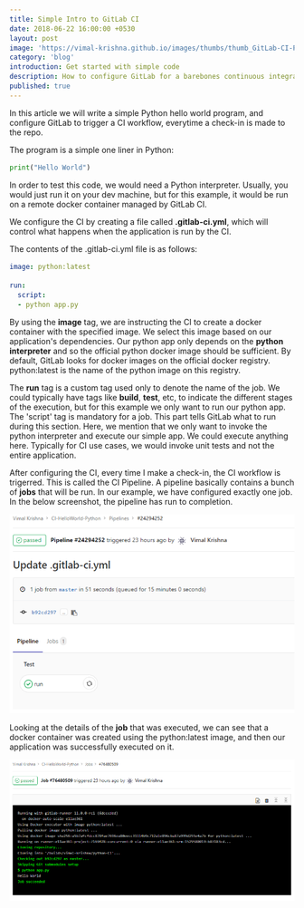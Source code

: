 ```yaml
---
title: Simple Intro to GitLab CI
date: 2018-06-22 16:00:00 +0530
layout: post
image: 'https://vimal-krishna.github.io/images/thumbs/thumb_GitLab-CI-Python-2018-06-22-16_15_47.png'
category: 'blog'
introduction: Get started with simple code
description: How to configure GitLab for a barebones continuous integration setup.
published: true
---
```


In this article we will write a simple Python hello world program, and configure GitLab to trigger a CI workflow, everytime a check-in is made to the repo.

The program is a simple one liner in Python:
```python
print("Hello World")
```

In order to test this code, we would need a Python interpreter. Usually, you would just run it on your dev machine, but for this example, it would be run on a remote docker container managed by GitLab CI.

We configure the CI by creating a file called **.gitlab-ci.yml**, which will control what happens when the application is run by the CI.

The contents of the .gitlab-ci.yml file is as follows:
```yml
image: python:latest

run:
  script:
  - python app.py
```

By using the **image** tag, we are instructing the CI to create a docker container with the specified image. We select this image based on our application's dependencies. Our python app only depends on the **python interpreter** and so the official python docker image should be sufficient.
By default, GitLab looks for docker images on the official docker registry. python:latest is the name of the python image on this registry.

The **run** tag is a custom tag used only to denote the name of the job. We could typically have tags like **build**, **test**, etc, to indicate the different stages of the execution, but for this example we only want to run our python app. 
The 'script' tag is mandatory for a job. This part tells GitLab what to run during this section. Here, we mention that we only want to invoke the python interpreter and execute our simple app. We could execute anything here. Typically for CI use cases, we would invoke unit tests and not the entire application.

After configuring the CI, every time I make a check-in, the CI workflow is trigerred. This is called the CI Pipeline. A pipeline basically contains a bunch of **jobs** that will be run. In our example, we have configured exactly one job. In the below screenshot, the pipeline has run to completion.

![](/images/GitLab-CI-Python-Pipeline-2018-06-22-16_15_47.png)

Looking at the details of the **job** that was executed, we can see that a docker container was created using the python:latest image, and then our application was successfully executed on it.

![](/images/GitLab-CI-Python-2018-06-22-16_15_47.png)




